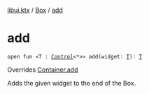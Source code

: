 [libui.ktx](../README.md) / [Box](README.md) / [add](add.md)

# add

`open fun <T : `[`Control`](../-control/README.md)`<*>> add(widget: `[`T`](add.md#T)`): `[`T`](add.md#T)

Overrides [Container.add](../-container/add.md)

Adds the given widget to the end of the Box.
